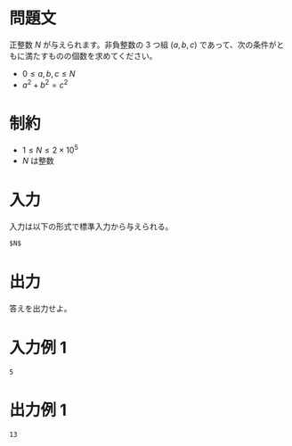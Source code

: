 # 問題文
正整数 $N$ が与えられます。非負整数の $3$ つ組 $(a,b,c)$ であって、次の条件がともに満たすものの個数を求めてください。

- $0 \le a,b,c \le N$
- $a^2 + b^2 = c^2$

# 制約
- $1 \leq N \leq 2 \times 10^5$
- $N$ は整数

# 入力
入力は以下の形式で標準入力から与えられる。
```md
$N$
```

# 出力
答えを出力せよ。

# 入力例 1
```
5

```

# 出力例 1
```
13

```
